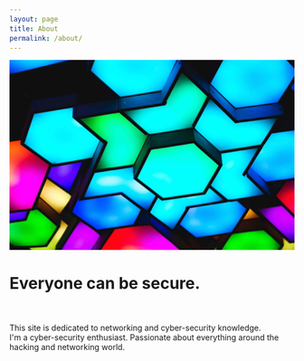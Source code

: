```yaml
---
layout: page
title: About
permalink: /about/
---
```

<img src="/images/pages/about.jpg">


<h1>Everyone can be secure.</h1>
<!--more-->
<br>
<br>
This site is dedicated to networking and cyber-security knowledge.
<br>
I'm a cyber-security enthusiast. Passionate about everything around the hacking and networking world.
<br>
